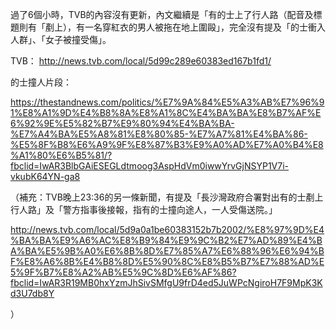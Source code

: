 過了6個小時，TVB的內容沒有更新，內文繼續是「有的士上了行人路（配音及標題則有「剷上），有一名穿紅衣的男人被拖在地上圍毆」，完全沒有提及「的士衝入人群」、「女子被撞受傷」。

TVB：
http://news.tvb.com/local/5d99c289e60383ed167b1fd1/

的士撞人片段：

https://thestandnews.com/politics/%E7%9A%84%E5%A3%AB%E7%96%91%E8%A1%9D%E4%B8%8A%E8%A1%8C%E4%BA%BA%E8%B7%AF%E6%92%9E%E5%82%B7%E9%80%94%E4%BA%BA-%E7%A4%BA%E5%A8%81%E8%80%85-%E7%A7%81%E4%BA%86-%E5%8F%B8%E6%A9%9F%E8%87%B3%E9%A0%AD%E7%A0%B4%E8%A1%80%E6%B5%81/?fbclid=IwAR3BlbGAiESEGLdtmoog3AspHdVm0iwwYrvGjNSYP1V7i-vkubK64YN-ga8

（補充：TVB晚上23:36的另一條新聞，有提及「長沙灣政府合署對出有的士剷上行人路」及「警方指事後接報，指有的士撞向途人，一人受傷送院。」

http://news.tvb.com/local/5d9a0a1be60383152b7b2002/%E8%97%9D%E4%BA%BA%E9%A6%AC%E8%B9%84%E9%9C%B2%E7%AD%89%E4%BA%BA%E5%9B%A0%E6%8B%8D%E7%85%A7%E6%88%96%E6%94%BF%E8%A6%8B%E4%B8%8D%E5%90%8C%E8%B5%B7%E7%88%AD%E5%9F%B7%E8%A2%AB%E5%9C%8D%E6%AF%86?fbclid=IwAR3R19MB0hxYzmJhSivSMfgU9frD4ed5JuWPcNgiroH7F9MpK3Kd3U7db8Y

）